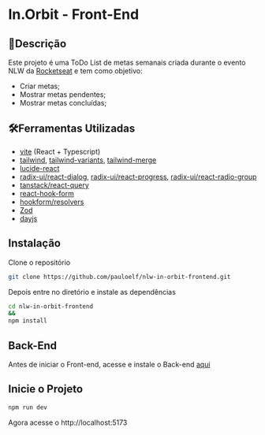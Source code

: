 # In.Orbit - Front-End

## 📝Descrição
Este projeto é uma ToDo List de metas semanais criada durante o evento NLW da [Rocketseat](https://github.com/rocketseat) e tem como objetivo:
- Criar metas;
- Mostrar metas pendentes;
- Mostrar metas concluídas;

## 🛠️Ferramentas Utilizadas
- [vite](https://vite.dev/) (React + Typescript)
- [tailwind](https://tailwindcss.com/),
  [tailwind-variants](https://www.tailwind-variants.org/),
  [tailwind-merge](https://www.npmjs.com/package/tailwind-merge)
- [lucide-react](https://lucide.dev/guide/packages/lucide-react)
- [radix-ui/react-dialog](https://www.radix-ui.com/primitives/docs/components/dialog),
  [radix-ui/react-progress](https://www.radix-ui.com/primitives/docs/components/progress),
  [radix-ui/react-radio-group](https://www.radix-ui.com/primitives/docs/components/radio-group)
- [tanstack/react-query](https://tanstack.com/query/latest)
- [react-hook-form](https://www.react-hook-form.com/)
- [hookform/resolvers](https://www.npmjs.com/package/@hookform/resolvers)
- [Zod](https://zod.dev/)
- [dayjs](https://day.js.org/)

## Instalação
Clone o repositório
```bash
git clone https://github.com/pauloelf/nlw-in-orbit-frontend.git
```

Depois entre no diretório e instale as dependências
```bash
cd nlw-in-orbit-frontend
&&
npm install
```

## Back-End
Antes de iniciar o Front-end, acesse e instale o Back-end [aqui](https://github.com/pauloelf/nlw-in-orbit-backend)

## Inicie o Projeto
```bash
npm run dev
```
Agora acesse o http://localhost:5173
